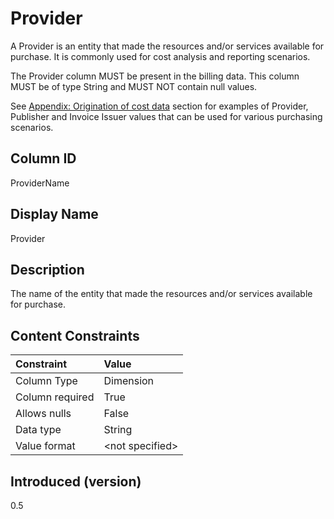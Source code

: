 # Provider

A Provider is an entity that made the resources and/or services available for purchase. It is commonly used for cost
analysis and reporting scenarios.

The Provider column MUST be present in the billing data. This column MUST be of type String and MUST NOT contain null
values.

See [Appendix: Origination of cost data](#originationofcostdata) section for examples of Provider, Publisher and
Invoice Issuer values that can be used for various purchasing scenarios.

## Column ID

ProviderName

## Display Name

Provider

## Description

The name of the entity that made the resources and/or services available for purchase.

## Content Constraints

| Constraint      | Value           |
|:----------------|:----------------|
| Column Type     | Dimension       |
| Column required | True            |
| Allows nulls    | False           |
| Data type       | String          |
| Value format    | \<not specified> |

## Introduced (version)

0.5
